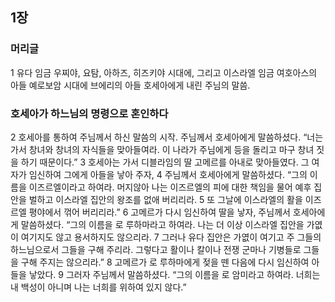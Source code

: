 ## 1장
### 머리글
1 유다 임금 우찌야, 요탐, 아하즈, 히즈키야 시대에, 그리고 이스라엘 임금 여호아스의 아들 예로보암 시대에 브에리의 아들 호세아에게 내린 주님의 말씀.
### 호세아가 하느님의 명령으로 혼인하다
2 호세아를 통하여 주님께서 하신 말씀의 시작. 주님께서 호세아에게 말씀하셨다. “너는 가서 창녀와 창녀의 자식들을 맞아들여라. 이 나라가 주님에게 등을 돌리고 마구 창녀 짓을 하기 때문이다.”
3 호세아는 가서 디블라임의 딸 고메르를 아내로 맞아들였다. 그 여자가 임신하여 그에게 아들을 낳아 주자,
4 주님께서 호세아에게 말씀하셨다. “그의 이름을 이즈르엘이라고 하여라. 머지않아 나는 이즈르엘의 피에 대한 책임을 물어 예후 집안을 벌하고 이스라엘 집안의 왕조를 없애 버리리라.
5 또 그날에 이스라엘의 활을 이즈르엘 평야에서 꺾어 버리리라.”
6 고메르가 다시 임신하여 딸을 낳자, 주님께서 호세아에게 말씀하셨다. “그의 이름을 로 루하마라고 하여라. 나는 더 이상 이스라엘 집안을 가엾이 여기지도 않고 용서하지도 않으리라.
7 그러나 유다 집안은 가엾이 여기고 주 그들의 하느님으로서 그들을 구해 주리라. 그렇다고 활이나 칼이나 전쟁 군마나 기병들로 그들을 구해 주지는 않으리라.”
8 고메르가 로 루하마에게 젖을 뗀 다음에 다시 임신하여 아들을 낳았다.
9 그러자 주님께서 말씀하셨다. “그의 이름을 로 암미라고 하여라. 너희는 내 백성이 아니며 나는 너희를 위하여 있지 않다.”
